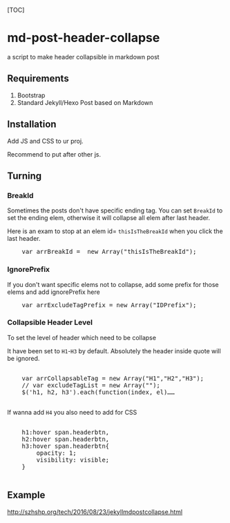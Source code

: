 [TOC]

# md-post-header-collapse
a script to make header collapsible in markdown post

## Requirements

1. Bootstrap
2. Standard Jekyll/Hexo Post based on Markdown

## Installation 

Add JS and CSS to ur proj.

Recommend to put after other js.

## Turning

### BreakId

Sometimes the posts don't have specific ending tag. You can set `BreakId` to set the ending elem, otherwise it will collapse all elem after last header.

Here is an exam to stop at an elem id= `thisIsTheBreakId` when you click the last header.

<pre class="brush: js">
	var arrBreakId =  new Array("thisIsTheBreakId");
</pre>

### IgnorePrefix

If you don't want specific elems not to collapse, add some prefix for those elems and add ignorePrefix here

<pre class="brush: js">
	var arrExcludeTagPrefix = new Array("IDPrefix");
</pre>

### Collapsible Header Level

To set the level of header which need to be collapse

It have been set to `H1`-`H3` by default. Absolutely the header inside quote will be ignored.

<pre class="brush: js">

	var arrCollapsableTag = new Array("H1","H2","H3");
	// var excludeTagList = new Array("");
	$('h1, h2, h3').each(function(index, el)……

</pre>

If wanna add `H4` you also need to add for CSS

<pre class="brush: css">

	h1:hover span.headerbtn,
	h2:hover span.headerbtn, 
	h3:hover span.headerbtn{
	    opacity: 1;
	    visibility: visible;
	}

</pre>

## Example

http://szhshp.org/tech/2016/08/23/jekyllmdpostcollapse.html

